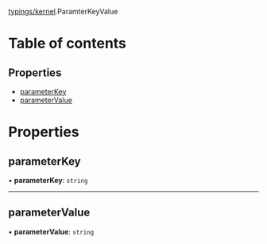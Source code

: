 [typings/kernel](../modules/typings_kernel.md).ParamterKeyValue

# Table of contents

## Properties

- [parameterKey](typings_kernel.ParamterKeyValue.md#parameterkey)
- [parameterValue](typings_kernel.ParamterKeyValue.md#parametervalue)

# Properties

## parameterKey

• **parameterKey**: `string`

___

## parameterValue

• **parameterValue**: `string`

